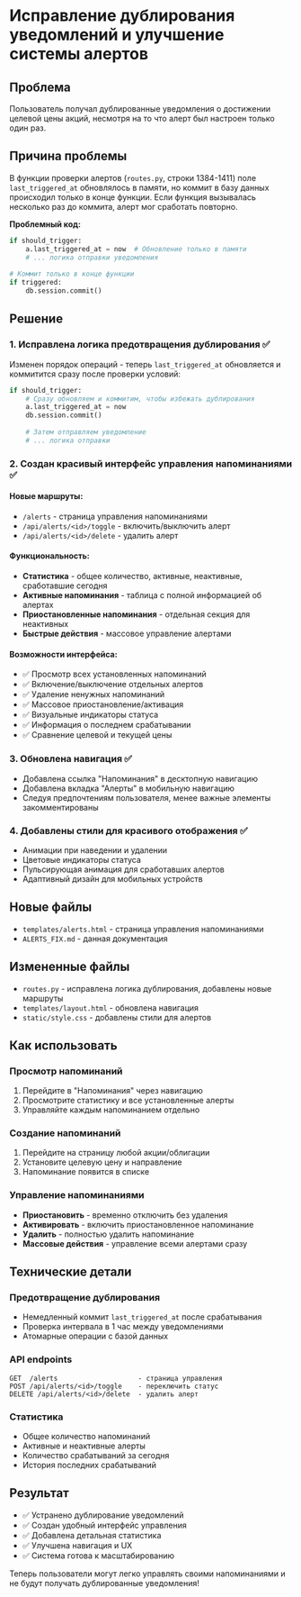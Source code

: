 # Исправление дублирования уведомлений и улучшение системы алертов

## Проблема
Пользователь получал дублированные уведомления о достижении целевой цены акций, несмотря на то что алерт был настроен только один раз.

## Причина проблемы
В функции проверки алертов (`routes.py`, строки 1384-1411) поле `last_triggered_at` обновлялось в памяти, но коммит в базу данных происходил только в конце функции. Если функция вызывалась несколько раз до коммита, алерт мог сработать повторно.

**Проблемный код:**
```python
if should_trigger:
    a.last_triggered_at = now  # Обновление только в памяти
    # ... логика отправки уведомления
    
# Коммит только в конце функции
if triggered:
    db.session.commit()
```

## Решение

### 1. Исправлена логика предотвращения дублирования ✅
Изменен порядок операций - теперь `last_triggered_at` обновляется и коммитится сразу после проверки условий:

```python
if should_trigger:
    # Сразу обновляем и коммитим, чтобы избежать дублирования
    a.last_triggered_at = now
    db.session.commit()
    
    # Затем отправляем уведомление
    # ... логика отправки
```

### 2. Создан красивый интерфейс управления напоминаниями ✅

#### Новые маршруты:
- `/alerts` - страница управления напоминаниями
- `/api/alerts/<id>/toggle` - включить/выключить алерт
- `/api/alerts/<id>/delete` - удалить алерт

#### Функциональность:
- **Статистика** - общее количество, активные, неактивные, сработавшие сегодня
- **Активные напоминания** - таблица с полной информацией об алертах
- **Приостановленные напоминания** - отдельная секция для неактивных
- **Быстрые действия** - массовое управление алертами

#### Возможности интерфейса:
- ✅ Просмотр всех установленных напоминаний
- ✅ Включение/выключение отдельных алертов
- ✅ Удаление ненужных напоминаний
- ✅ Массовое приостановление/активация
- ✅ Визуальные индикаторы статуса
- ✅ Информация о последнем срабатывании
- ✅ Сравнение целевой и текущей цены

### 3. Обновлена навигация ✅
- Добавлена ссылка "Напоминания" в десктопную навигацию
- Добавлена вкладка "Алерты" в мобильную навигацию
- Следуя предпочтениям пользователя, менее важные элементы закомментированы

### 4. Добавлены стили для красивого отображения ✅
- Анимации при наведении и удалении
- Цветовые индикаторы статуса
- Пульсирующая анимация для сработавших алертов
- Адаптивный дизайн для мобильных устройств

## Новые файлы
- `templates/alerts.html` - страница управления напоминаниями
- `ALERTS_FIX.md` - данная документация

## Измененные файлы
- `routes.py` - исправлена логика дублирования, добавлены новые маршруты
- `templates/layout.html` - обновлена навигация
- `static/style.css` - добавлены стили для алертов

## Как использовать

### Просмотр напоминаний
1. Перейдите в "Напоминания" через навигацию
2. Просмотрите статистику и все установленные алерты
3. Управляйте каждым напоминанием отдельно

### Создание напоминаний
1. Перейдите на страницу любой акции/облигации
2. Установите целевую цену и направление
3. Напоминание появится в списке

### Управление напоминаниями
- **Приостановить** - временно отключить без удаления
- **Активировать** - включить приостановленное напоминание  
- **Удалить** - полностью удалить напоминание
- **Массовые действия** - управление всеми алертами сразу

## Технические детали

### Предотвращение дублирования
- Немедленный коммит `last_triggered_at` после срабатывания
- Проверка интервала в 1 час между уведомлениями
- Атомарные операции с базой данных

### API endpoints
```
GET  /alerts                    - страница управления
POST /api/alerts/<id>/toggle    - переключить статус
DELETE /api/alerts/<id>/delete  - удалить алерт
```

### Статистика
- Общее количество напоминаний
- Активные и неактивные алерты
- Количество срабатываний за сегодня
- История последних срабатываний

## Результат
- ✅ Устранено дублирование уведомлений
- ✅ Создан удобный интерфейс управления
- ✅ Добавлена детальная статистика
- ✅ Улучшена навигация и UX
- ✅ Система готова к масштабированию

Теперь пользователи могут легко управлять своими напоминаниями и не будут получать дублированные уведомления!
